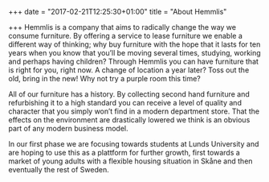 +++
date = "2017-02-21T12:25:30+01:00"
title = "About Hemmlis"

+++
Hemmlis is a company that aims to radically change the way we consume furniture.
By offering a service to lease furniture we enable a different way of thinking; why buy furniture with the hope that it lasts for ten years when you know that you’ll be moving several times, studying, working and perhaps having children?
Through Hemmlis you can have furniture that is right for you, right now. A change of location a year later? Toss out the old, bring in the new! Why not try a purple room this time?

All of our furniture has a history. By collecting second hand furniture and refurbishing it to a high standard you can receive a level of quality and character that you simply won’t find in a modern department store. That the effects on the environment are drastically lowered we think is an obvious part of any modern business model.

In our first phase we are focusing towards students at Lunds University and are hoping to use this as a plattform for further growth, first towards a market of young adults with a flexible housing situation in Skåne and then eventually the rest of Sweden.